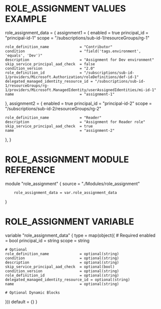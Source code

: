 # ROLE_ASSIGNMENT VALUES EXAMPLE
role_assignment_data = {
  assignment1 = {
    enabled                           = true
    principal_id                      = "principal-id-1"
    scope                             = "/subscriptions/sub-id-1/resourceGroups/rg-1"

    role_definition_name              = "Contributor"
    condition                         = "field('tags.environment', 'equals', 'Dev')"
    description                       = "Assignment for Dev environment"
    skip_service_principal_aad_check  = false
    condition_version                 = "2.0"
    role_definition_id                = "/subscriptions/sub-id-1/providers/Microsoft.Authorization/roleDefinitions/def-id-1"
    delegated_managed_identity_resource_id = "/subscriptions/sub-id-1/resourceGroups/rg-1/providers/Microsoft.ManagedIdentity/userAssignedIdentities/mi-id-1"
    name                              = "assignment-1"
  },
  assignment2 = {
    enabled                           = true
    principal_id                      = "principal-id-2"
    scope                             = "/subscriptions/sub-id-2/resourceGroups/rg-2"

    role_definition_name              = "Reader"
    description                       = "Assignment for Reader role"
    skip_service_principal_aad_check  = true
    name                              = "assignment-2"
  },
}

# ROLE_ASSIGNMENT MODULE REFERENCE
module "role_assignment" {
        source = "./Modules/role_assignment"

        role_assignment_data = var.role_assignment_data
}

# ROLE_ASSIGNMENT VARIABLE
variable "role_assignment_data" {
  type = map(object({
    # Required
    enabled                           = bool
    principal_id                      = string
    scope                             = string

    # Optional
    role_definition_name              = optional(string)
    condition                         = optional(string)
    description                       = optional(string)
    skip_service_principal_aad_check  = optional(bool)
    condition_version                 = optional(string)
    role_definition_id                = optional(string)
    delegated_managed_identity_resource_id = optional(string)
    name                              = optional(string)

    # Optional Dynamic Blocks
  }))
  default = {}
}
